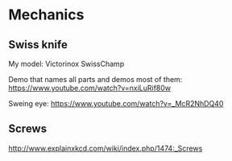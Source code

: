 # Mechanics

## Swiss knife

My model: Victorinox SwissChamp

Demo that names all parts and demos most of them: <https://www.youtube.com/watch?v=nxiLuRif80w>

Sweing eye: <https://www.youtube.com/watch?v=_McR2NhDQ40>

## Screws

<http://www.explainxkcd.com/wiki/index.php/1474:_Screws>
